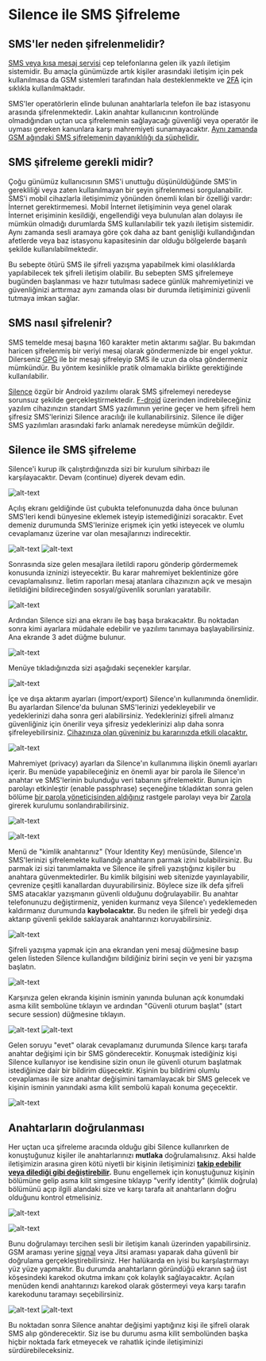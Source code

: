 # Silence ile SMS Şifreleme

<!-- toc -->

## SMS'ler neden şifrelenmelidir?

[SMS veya kısa mesaj servisi](https://en.wikipedia.org/wiki/Short_Message_Service) cep telefonlarına gelen ilk yazılı iletişim sistemidir. Bu amaçla günümüzde artık kişiler arasındaki iletişim için pek kullanılmasa da GSM sistemleri tarafından hala desteklenmekte ve [2FA](/beseri_guvenlik/2fa.md) için sıklıkla kullanılmaktadır.

SMS'ler operatörlerin elinde bulunan anahtarlarla telefon ile baz istasyonu arasında şifrelenmektedir. Lakin anahtar kullanıcının kontrolünde olmadığından uçtan uca şifrelemenin sağlayacağı güvenliği veya operatör ile uyması gereken kanunlara karşı mahremiyeti sunamayacaktır. [Aynı zamanda GSM ağındaki SMS şifrelemenin dayanıklılığı da şüphelidir.](https://www.schneier.com/blog/archives/2019/11/eavesdropping_o_8.html)

## SMS şifreleme gerekli midir?

Çoğu günümüz kullanıcısının SMS'i unuttuğu düşünüldüğünde SMS'in gerekliliği veya zaten kullanılmayan bir şeyin şifrelenmesi sorgulanabilir. SMS'i mobil cihazlarla iletişimimiz yönünden önemli kılan bir özelliği vardır: İnternet gerektirmemesi. Mobil İnternet iletişiminin veya genel olarak İnternet erişiminin kesildiği, engellendiği veya bulunulan alan dolayısı ile mümkün olmadığı durumlarda SMS kullanılabilir tek yazılı iletişim sistemidir. Aynı zamanda sesli aramaya göre çok daha az bant genişliği kullandığından afetlerde veya baz istasyonu kapasitesinin dar olduğu bölgelerde başarılı şekilde kullanılabilmektedir.

Bu sebepte ötürü SMS ile şifreli yazışma yapabilmek kimi olasılıklarda yapılabilecek tek şifreli iletişim olabilir. Bu sebepten SMS şifrelemeye bugünden başlanması ve hazır tutulması sadece günlük mahremiyetinizi ve güvenliğinizi arttırmaz aynı zamanda olası bir durumda iletişiminizi güvenli tutmaya imkan sağlar.

## SMS nasıl şifrelenir?

SMS temelde mesaj başına 160 karakter metin aktarımı sağlar. Bu bakımdan haricen şifrelenmiş bir veriyi mesaj olarak göndermenizde bir engel yoktur. Dilerseniz [GPG](yazisma_guvenligi/eposta-sifreleme.md) ile bir mesajı şifreleyip SMS ile uzun da olsa göndermeniz mümkündür. Bu yöntem kesinlikle pratik olmamakla birlikte gerektiğinde kullanılabilir.

[Silence](https://silence.im/) özgür bir Android yazılımı olarak SMS şifrelemeyi neredeyse sorunsuz şekilde gerçekleştirmektedir. [F-droid](https://f-droid.org) üzerinden indirebileceğiniz yazılım cihazınızın standart SMS yazılımının yerine geçer ve hem şifreli hem şifresiz SMS'lerinizi Silence aracılığı ile kullanabilirsiniz. Silence ile diğer SMS yazılımları arasındaki farkı anlamak neredeyse mümkün değildir.

## Silence ile SMS şifreleme

Silence'i kurup ilk çalıştırdığınızda sizi bir kurulum sihirbazı ile karşılayacaktır. Devam (continue) diyerek devam edin.

![alt-text](silence/baslangic.png)

Açılış ekranı geldiğinde üst çubukta telefonunuzda daha önce bulunan SMS'leri kendi bünyesine eklemek isteyip istemediğinizi soracaktır. Evet demeniz durumunda SMS'lerinize erişmek için yetki isteyecek ve olumlu cevaplamanız üzerine var olan mesajlarınızı indirecektir.

![alt-text](silence/acilis.png)
![alt-text](silence/sistem_import.png)

Sonrasında size gelen mesajlara iletildi raporu gönderip gördermemek konusunda izninizi isteyecektir. Bu karar mahremiyet beklentinize göre cevaplamalısınız. İletim raporları mesaj atanlara cihazınızın açık ve mesajın iletildiğini bildireceğinden sosyal/güvenlik sorunları yaratabilir.

![alt-text](silence/iletim.png)

Ardından Silence sizi ana ekranı ile baş başa bırakacaktır. Bu noktadan sonra kimi ayarlara müdahale edebilir ve yazılımı tanımaya başlayabilirsiniz. Ana ekrande 3 adet düğme bulunur.

![alt-text](silence/anaekran.png)

Menüye tıkladığınızda sizi aşağıdaki seçenekler karşılar.

![alt-text](silence/ayarlar.png)

İçe ve dışa aktarım ayarları (import/export) Silence'ın kullanımında önemlidir. Bu ayarlardan Silence'da bulunan SMS'lerinizi yedekleyebilir ve yedeklerinizi daha sonra geri alabilirsiniz. Yedeklerinizi şifreli almanız güvenliğiniz için önerilir veya şifresiz yedeklerinizi alıp daha sonra şifreleyebilirsiniz. [Cihazınıza olan güveniniz bu kararınızda etkili olacaktır.](/cihaz_guvenligi/mobil_cihazlar.md)

![alt-text](silence/import_export.png)

Mahremiyet (privacy) ayarları da Silence'ın kullanımına ilişkin önemli ayarları içerir. Bu menüde yapabileceğiniz en önemli ayar bir parola ile Silence'ın anahtar ve SMS'lerinin bulunduğu veri tabanını şifrelemektir. Bunun için parolayı etkinleştir (enable passphrase) seçeneğine tıkladıktan sonra gelen bölüme [bir parola yöneticisinden aldığınız](/beseri_guvenlik/parolalar.md) rastgele parolayı veya bir [Zarola](https://zarola.oyd.org.tr) girerek kurulumu sonlandırabilirsiniz.

![alt-text](silence/mahremiyet.png)

![alt-text](silence/parola.png)

Menü de "kimlik anahtarınız" (Your Identity Key) menüsünde, Silence'ın SMS'lerinizi şifrelemekte kullandığı anahtarın parmak izini bulabilirsiniz. Bu parmak izi sizi tanımlamakta ve Silence ile şifreli yazıştığınız kişiler bu anahtara güvenmektedirler. Bu kimlik bilgisini web sitenizde yayınlayabilir, çevrenize çeşitli kanallardan duyurabilirsiniz. Böylece size ilk defa şifreli SMS atacaklar yazışmanın güvenli olduğunu doğrulayabilir. Bu anahtar telefonunuzu değiştirmeniz, yeniden kurmanız veya Silence'ı yedeklemeden kaldırmanız durumunda **kaybolacaktır.** Bu neden ile şifreli bir yedeği dışa aktarıp güvenli şekilde saklayarak anahtarınızı koruyabilirsiniz.

![alt-text](silence/kimlik.png)

Şifreli yazışma yapmak için ana ekrandan yeni mesaj düğmesine basıp gelen listeden Silence kullandığını bildiğiniz birini seçin ve yeni bir yazışma başlatın.

![alt-text](silence/mesaj.png)

Karşınıza gelen ekranda kişinin isminin yanında bulunan açık konumdaki asma kilit sembolüne tıklayın ve ardından "Güvenli oturum başlat" (start secure session) düğmesine tıklayın.

![alt-text](silence/session.png)
![alt-text](silence/init.png)

Gelen soruyu "evet" olarak cevaplamanız durumunda Silence karşı tarafa anahtar değişimi için bir SMS gönderecektir. Konuşmak istediğiniz kişi Silence kullanıyor ise kendisine sizin onun ile güvenli oturum başlatmak istediğinize dair bir bildirim düşecektir. Kişinin bu bildirimi olumlu cevaplaması ile size anahtar değişimini tamamlayacak bir SMS gelecek ve kişinin isminin yanındaki asma kilit sembolü kapalı konuma geçecektir.

![alt-text](silence/kilit.png)

## Anahtarların doğrulanması

Her uçtan uca şifreleme aracında olduğu gibi Silence kullanırken de konuştuğunuz kişiler ile anahtarlarınızı **mutlaka** doğrulamalısınız. Aksi halde iletişimizin arasına giren kötü niyetli bir kişinin iletişiminizi **[takip edebilir veya dilediği gibi değiştirebilir](https://en.wikipedia.org/wiki/Man-in-the-middle_attack).** Bunu engellemek için konuştuğunuz kişinin bölümüne gelip asma kilit simgesine tıklayıp "verify identity" (kimlik doğrula) bölümünü açıp ilgili alandaki size ve karşı tarafa ait anahtarların doğru olduğunu kontrol etmelisiniz.

![alt-text](silence/anahtarlar.png)

![alt-text](silence/verify.png)

Bunu doğrulamayı tercihen sesli bir iletişim kanalı üzerinden yapabilirsiniz. GSM araması yerine [signal](signal.md) veya Jitsi araması yaparak daha güvenli bir doğrulama gerçekleştirebilirsiniz. Her halükarda en iyisi bu karşılaştırmayı yüz yüze yapmaktır. Bu durumda anahtarların göründüğü ekranın sağ üst köşesindeki karekod okutma imkanı çok kolaylık sağlayacaktır. Açılan menüden kendi anahtarınızı karekod olarak göstermeyi veya karşı tarafın karekodunu taramayı seçebilirsiniz.

![alt-text](silence/karekod.png)
![alt-text](silence/karekod_menu.png)

Bu noktadan sonra Silence anahtar değişimi yaptığınız kişi ile şifreli olarak SMS alıp gönderecektir. Siz ise bu durumu asma kilit sembolünden başka hiçbir noktada fark etmeyecek ve rahatlık içinde iletişiminizi sürdürebileceksiniz.
